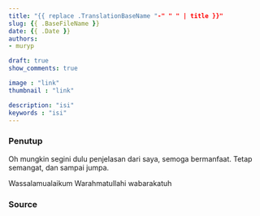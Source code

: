 ```yaml
---
title: "{{ replace .TranslationBaseName "-" " " | title }}"
slug: {{ .BaseFileName }}
date: {{ .Date }}
authors:
- muryp

draft: true
show_comments: true

image : "link"
thumbnail : "link"

description: "isi"
keywords : "isi"
---
```



### Penutup

Oh mungkin segini dulu penjelasan dari saya, semoga bermanfaat. Tetap semangat, dan sampai jumpa.

Wassalamualaikum Warahmatullahi wabarakatuh

### Source 